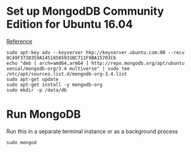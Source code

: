 # Set up MongodDB Community Edition for Ubuntu 16.04
[Reference](https://docs.mongodb.com/master/tutorial/install-mongodb-on-ubuntu/?_ga=1.141877237.693987556.1487310249)

```Shell
sudo apt-key adv --keyserver hkp://keyserver.ubuntu.com:80 --recv 0C49F3730359A14518585931BC711F9BA15703C6
echo "deb [ arch=amd64,arm64 ] http://repo.mongodb.org/apt/ubuntu xenial/mongodb-org/3.4 multiverse" | sudo tee /etc/apt/sources.list.d/mongodb-org-3.4.list
sudo apt-get update
sudo apt-get install -y mongodb-org
sudo mkdir -p /data/db
```

# Run MongoDB
Run this in a separate terminal instance or as a background process
```Shell
sudo mongod
```